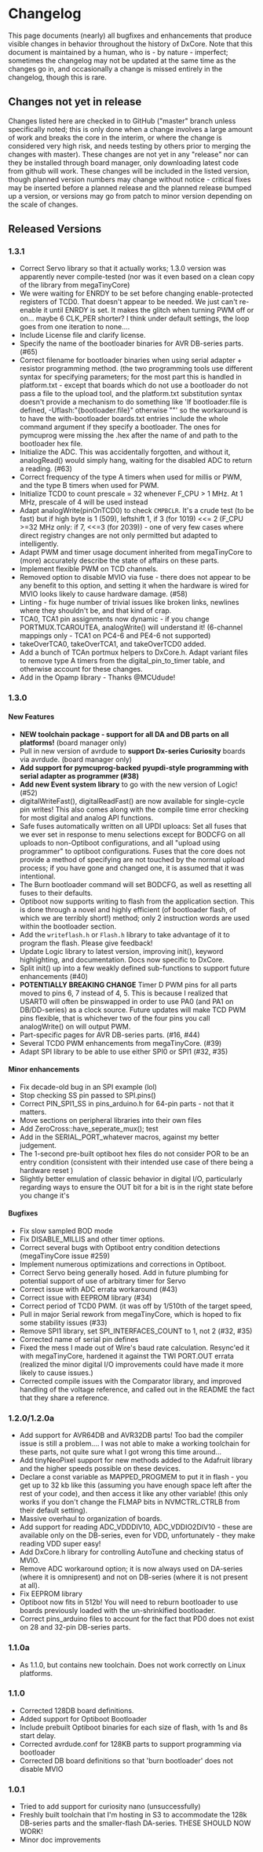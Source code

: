# Changelog
This page documents (nearly) all bugfixes and enhancements that produce visible changes in behavior throughout the history of DxCore. Note that this document is maintained by a human, who is - by nature - imperfect; sometimes the changelog may not be updated at the same time as the changes go in, and occasionally a change is missed entirely in the changelog, though this is rare.

## Changes not yet in release
Changes listed here are checked in to GitHub ("master" branch unless specifically noted; this is only done when a change involves a large amount of work and breaks the core in the interim, or where the change is considered very high risk, and needs testing by others prior to merging the changes with master). These changes are not yet in any "release" nor can they be installed through board manager, only downloading latest code from github will work. These changes will be included in the listed version, though planned version numbers may change without notice - critical fixes may be inserted before a planned release and the planned release bumped up a version, or versions may go from patch to minor version depending on the scale of changes.

## Released Versions

### 1.3.1
* Correct Servo library so that it actually works; 1.3.0 version was apparently never compile-tested (nor was it even based on a clean copy of the library from megaTinyCore)
* We were waiting for ENRDY to be set before changing enable-protected registers of TCD0. That doesn't appear to be needed. We just can't re-enable it until ENRDY is set. It makes the glitch when turning PWM off or on... maybe 6 CLK_PER shorter? I think under default settings, the loop goes from one iteration to none....
* Include License file and clarify license.
* Specify the name of the bootloader binaries for AVR DB-series parts. (#65)
* Correct filename for bootloader binaries when using serial adapter + resistor programming method. (the two programming tools use different syntax for specifying parameters; for the most part this is handled in platform.txt - except that boards which do not use a bootloader do not pass a file to the upload tool, and the platform.txt substitution syntax doesn't provide a mechanism to do something like 'If bootloader.file is defined, -Uflash:"{bootloader.file}" otherwise ""' so the workaround is to have the with-bootloader boards.txt entries include the whole command argument if they specify a bootloader. The ones for pymcuprog were missing the .hex after the name of and path to the bootloader hex file.
* Initialize the ADC. This was accidentally forgotten, and without it, analogRead() would simply hang, waiting for the disabled ADC to return a reading. (#63)
* Correct frequency of the type A timers when used for millis or PWM, and the type B timers when used for PWM.
* Initialize TCD0 to count prescale = 32 whenever F_CPU > 1 MHz. At 1 MHz, prescale of 4 will be used instead
* Adapt analogWrite(pinOnTCD0) to check `CMPBCLR`. It's a crude test (to be fast) but if high byte is 1 (509), leftshift 1, if 3 (for 1019) <<= 2 (F_CPU >=32 MHz only: if 7, <<=3 (for 2039)) - one of very few cases where direct registry changes are not only permitted but adapted to intelligently.
* Adapt PWM and timer usage document inherited from megaTinyCore to (more) accurately describe the state of affairs on these parts.
* Implement flexible PWM on TCD channels.
* Removed option to disable MVIO via fuse - there does not appear to be any benefit to this option, and setting it when the hardware is wired for MVIO  looks likely to cause hardware damage. (#58)
* Linting - fix huge number of trivial issues like broken links, newlines where they shouldn't be, and that kind of crap.
* TCA0, TCA1 pin assignments now dynamic - if you change PORTMUX.TCAROUTEA, analogWrite() will understand it! (6-channel mappings only - TCA1 on PC4-6 and PE4-6 not supported)
* takeOverTCA0, takeOverTCA1, and takeOverTCD0 added.
* Add a bunch of TCAn portmux helpers to DxCore.h. Adapt variant files to remove type A timers from the digital_pin_to_timer table, and otherwise account for these changes.
* Add in the Opamp library - Thanks @MCUdude!

### 1.3.0
#### New Features
* **NEW toolchain package - support for all DA and DB parts on all platforms!** (board manager only)
* Pull in new version of avrdude to **support Dx-series Curiosity** boards via avrdude. (board manager only)
* **Add support for pymcuprog-backed pyupdi-style programming with serial adapter as programmer (#38)**
* **Add new Event system library** to go with the new version of Logic! (#52)
* digitalWriteFast(), digitalReadFast() are now available for single-cycle pin writes! This also comes along with the compile time error checking for most digital and analog API functions.
* Safe fuses automatically written on all UPDI uploacs: Set all fuses that we ever set in response to menu selections except for BODCFG on all uploads to non-Optiboot configurations, and all "upload using programmer" to optiboot configurations. Fuses that the core does not provide a method of specifying are not touched by the normal upload process; if you have gone and changed one, it is assumed that it was intentional.
* The Burn bootloader command will set BODCFG, as well as resetting all fuses to their defaults.
* Optiboot now supports writing to flash from the application section. This is done through a novel and highly efficient (of bootloader flash, of which we are terribly short!) method; only 2 instruction words are used within the bootloader section.
* Add the `writeflash.h` or `Flash.h` library to take advantage of it to program the flash. Please give feedback!
* Update Logic library to latest version, improving init(), keyword highlighting, and documentation. Docs now specific to DxCore.
* Split init() up into a few weakly defined sub-functions to support future enhancements (#40)
* **POTENTIALLY BREAKING CHANGE** Timer D PWM pins for all parts moved to pins 6, 7 instead of 4, 5. This is because I realized that USART0 will often be pinswapped in order to use PA0 (and PA1 on DB/DD-series) as a clock source. Future updates will make TCD PWM pins flexible, that is whichever two of the four pins you call analogWrite() on will output PWM.
* Part-specific pages for AVR DB-series parts. (#16, #44)
* Several TCD0 PWM enhancements from megaTinyCore. (#39)
* Adapt SPI library to be able to use either SPI0 or SPI1 (#32, #35)

#### Minor enhancements
* Fix decade-old bug in an SPI example (lol)
* Stop checking SS pin passed to SPI.pins()
* Correct PIN_SPI1_SS in pins_arduino.h for 64-pin parts - not that it matters.
* Move sections on peripheral libraries into their own files
* Add ZeroCross::have_seperate_mux(); test
* Add in the SERIAL_PORT_whatever macros, against my better judgement.
* The 1-second pre-built optiboot hex files do not consider POR to be an entry condition (consistent with their intended use case of there being a hardware reset )
* Slightly better emulation of classic behavior in digital I/O, particularly regarding ways to ensure the OUT bit for a bit is in the right state before you change it's

#### Bugfixes
* Fix slow sampled BOD mode
* Fix DISABLE_MILLIS and other timer options.
* Correct several bugs with Optiboot entry condition detections (megaTinyCore issue #259)
* Implement numerous optimizations and corrections in Optiboot.
* Correct Servo being generally hosed. Add in future plumbing for potential support of use of arbitrary timer for Servo
* Correct issue with ADC errata workaround (#43)
* Correct issue with EEPROM library (#34)
* Correct period of TCD0 PWM. (it was off by 1/510th of the target speed,
* Pull in major Serial rework from megaTinyCore, which is hoped to fix some stability issues (#33)
* Remove SPI1 library, set SPI_INTERFACES_COUNT to 1, not 2 (#32, #35)
* Corrected name of serial pin defines
* Fixed the mess I made out of Wire's baud rate calculation. Resync'ed it with megaTinyCore, hardened it against the TWI PORT.OUT errata (realized the minor digital I/O improvements could have made it more likely to cause issues.)
* Corrected compile issues with the Comparator library, and improved handling of the voltage reference, and called out in the README the fact that they share a reference.


### 1.2.0/1.2.0a
* Add support for AVR64DB and AVR32DB parts! Too bad the compiler issue is still a problem.... I was not able to make a working toolchain for these parts, not quite sure what I got wrong this time around...
* Add tinyNeoPixel support for new methods added to the Adafruit library and the higher speeds possible on these devices.
* Declare a const variable as MAPPED_PROGMEM to put it in flash - you get up to 32 kb like this (assuming you have enough space left after the rest of your code), and then access it like any other variable! (this only works if you don't change the FLMAP bits in NVMCTRL.CTRLB from their default setting).
* Massive overhaul to organization of boards.
* Add support for reading ADC_VDDDIV10, ADC_VDDIO2DIV10 - these are available only on the DB-series, even for VDD, unfortunately - they make reading VDD super easy!
* Add DxCore.h library for controlling AutoTune and checking status of MVIO.
* Remove ADC workaround option; it is now always used on DA-series (where it is omnipresent) and not on DB-series (where it is not present at all).
* Fix EEPROM library
* Optiboot now fits in 512b! You will need to reburn bootloader to use boards previously loaded with the un-shrinkified bootloader.
* Correct pins_arduino files to account for the fact that PD0 does not exist on 28 and 32-pin DB-series parts.

### 1.1.0a
* As 1.1.0, but contains new toolchain. Does not work correctly on Linux platforms.

### 1.1.0
* Corrected 128DB board definitions.
* Added support for Optiboot Bootloader
* Include prebuilt Optiboot binaries for each size of flash, with 1s and 8s start delay.
* Corrected avrdude.conf for 128KB parts to support programming via bootloader
* Corrected DB board definitions so that 'burn bootloader' does not disable MVIO

### 1.0.1
* Tried to add support for curiosity nano (unsuccessfully)
* Freshly built toolchain that I'm hosting in S3 to accommodate the 128k DB-series parts and the smaller-flash DA-series. THESE SHOULD NOW WORK!
* Minor doc improvements
